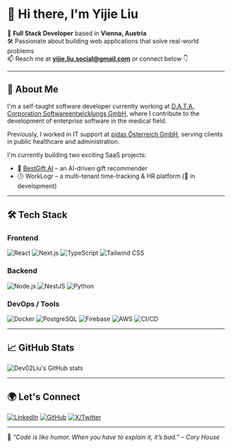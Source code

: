 # 👋 Hi there, I'm Yijie Liu

🚀 **Full Stack Developer** based in **Vienna, Austria**  
🛠️ Passionate about building web applications that solve real-world problems  
📫 Reach me at **yijie.liu.social@gmail.com** or connect below 👇

---

## 💼 About Me

I'm a self-taught software developer currently working at [D.A.T.A. Corporation Softwareentwicklungs GmbH](https://www.data.at), where I contribute to the development of enterprise software in the medical field.

Previously, I worked in IT support at [pidas Österreich GmbH](https://www.pidas.com), serving clients in public healthcare and administration.

I'm currently building two exciting SaaS projects:
- 🧠 [BestGift.AI](https://bestgift.ai) – an AI-driven gift recommender
- 🕒 WorkLogr – a multi-tenant time-tracking & HR platform (🚧 in development)

---

## 🛠️ Tech Stack

### Frontend
![React](https://img.shields.io/badge/-React-61DAFB?style=flat&logo=react&logoColor=black)
![Next.js](https://img.shields.io/badge/-Next.js-000?style=flat&logo=nextdotjs)
![TypeScript](https://img.shields.io/badge/-TypeScript-007ACC?style=flat&logo=typescript&logoColor=white)
![Tailwind CSS](https://img.shields.io/badge/-Tailwind-38B2AC?style=flat&logo=tailwind-css&logoColor=white)

### Backend
![Node.js](https://img.shields.io/badge/-Node.js-339933?style=flat&logo=node.js&logoColor=white)
![NestJS](https://img.shields.io/badge/-NestJS-E0234E?style=flat&logo=nestjs&logoColor=white)
![Python](https://img.shields.io/badge/-Python-3776AB?style=flat&logo=python&logoColor=white)

### DevOps / Tools
![Docker](https://img.shields.io/badge/-Docker-2496ED?style=flat&logo=docker&logoColor=white)
![PostgreSQL](https://img.shields.io/badge/-PostgreSQL-4169E1?style=flat&logo=postgresql&logoColor=white)
![Firebase](https://img.shields.io/badge/-Firebase-FFCA28?style=flat&logo=firebase&logoColor=black)
![AWS](https://img.shields.io/badge/-AWS-232F3E?style=flat&logo=amazon-aws)
![CI/CD](https://img.shields.io/badge/-CI/CD-0A0A0A?style=flat&logo=githubactions&logoColor=white)

---

## 📈 GitHub Stats

![Dev02Liu's GitHub stats](https://github-readme-stats.vercel.app/api?username=Dev02Liu&show_icons=true&theme=radical)

---

## 🌍 Let's Connect

[![LinkedIn](https://img.shields.io/badge/-LinkedIn-0077B5?style=flat&logo=linkedin&logoColor=white)](https://www.linkedin.com/in/yijie-liu-746556214/)
[![GitHub](https://img.shields.io/badge/-GitHub-181717?style=flat&logo=github&logoColor=white)](https://github.com/Dev02Liu)
[![X/Twitter](https://img.shields.io/badge/-@SoloDev_AT-1DA1F2?style=flat&logo=twitter&logoColor=white)](https://x.com/SoloDev_AT)

---

📌 _“Code is like humor. When you have to explain it, it’s bad.” – Cory House_
